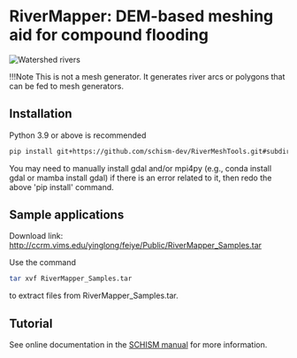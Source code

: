 # RiverMapper: DEM-based meshing aid for compound flooding 
![Watershed rivers](http://ccrm.vims.edu/yinglong/feiye/Public/RiverMapper_images/Intro.jpg)

!!!Note
    This is not a mesh generator. It generates river arcs or polygons that can be fed to mesh generators.

## Installation 
Python 3.9 or above is recommended

```bash
pip install git+https://github.com/schism-dev/RiverMeshTools.git#subdirectory=RiverMapper
```

You may need to manually install gdal and/or mpi4py (e.g., conda install gdal or mamba install gdal) if there is an error related to it, then redo the above 'pip install' command.

## Sample applications
Download link:
http://ccrm.vims.edu/yinglong/feiye/Public/RiverMapper_Samples.tar

Use the command
```bash
tar xvf RiverMapper_Samples.tar
```
to extract files from RiverMapper_Samples.tar.

## Tutorial
See online documentation in the [SCHISM manual](https://schism-dev.github.io/schism/master/mesh-generation/meshing-for-compound-floods/generate-river-map.html) for more information.
